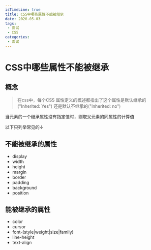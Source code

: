 ```yaml
---
isTimeLine: true
title: CSS中哪些属性不能被继承
date: 2020-05-03
tags:
 - 面试
 - CSS
categories:
 - 面试
---
```

# CSS中哪些属性不能被继承

## 概念
>在css中，每个CSS 属性定义的概述都指出了这个属性是默认继承的("Inherited: Yes") 还是默认不继承的("Inherited: no")

当元素的一个继承属性没有指定值时，则取父元素的同属性的计算值

以下只列举常见的↓
## 不能被继承的属性
* display
* width
* height
* margin
* border
* padding
* background
* position

## 能被继承的属性
* color
* cursor
* font-(style|weight|size|family)
* line-height
* text-align

